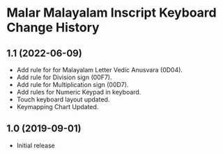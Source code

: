 Malar Malayalam Inscript Keyboard Change History
====================

1.1 (2022-06-09)
----------------
* Add rule for for Malayalam Letter Vedic Anusvara (0D04).
* Add rule for Division sign (00F7).
* Add rule for Multiplication sign (00D7).
* Add rules for Numeric Keypad in keyboard.
* Touch keyboard layout updated.
* Keymapping Chart Updated.

1.0 (2019-09-01)
----------------
* Initial release
